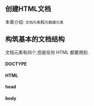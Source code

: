 创建HTML文档
------

本章介绍: `文档元素`和`元数据元素`

## 构筑基本的文档结构

文档元素有四个,但是任何 HTML 都要用到.

#### DOCTYPE

#### HTML

#### head

#### body